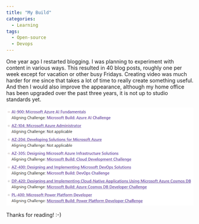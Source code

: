 ```yaml
---
title: "My Build"
categories:
  - Learning
tags:
  - Open-source
  - Devops
---
```


One year ago I restarted blogging. I was planning to experiment with content in various ways. This resulted in 40 blog posts, roughly one per week except for vacation or other busy Fridays. Creating video was much harder for me since that takes a lot of time to really create something useful. And then I would also improve the appearance, although my home office has been upgraded over the past three years, it is not up to studio standards yet.

![img](../assets/images/2023-05-12-build-cloud-skills-challenge.png)

Thanks for reading! :-)
